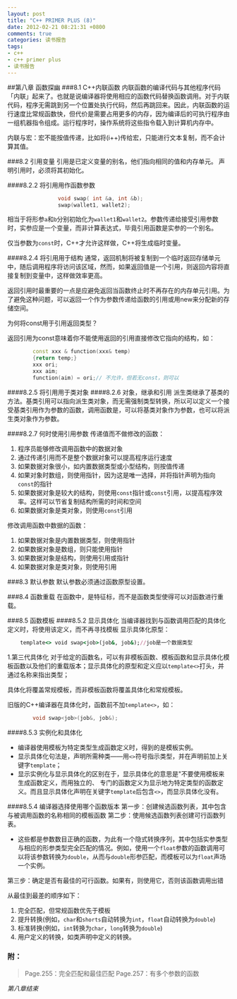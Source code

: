 ```yaml
---
layout: post
title: "C++ PRIMER PLUS (8)"
date: 2012-02-21 08:21:31 +0800
comments: true
categories: 读书报告
tags:
- c++
- c++ primer plus
- 读书报告
---
```

##第八章 函数探幽 
###8.1 C++内联函数 
内联函数的编译代码与其他程序代码「内联」起来了。也就是说编译器将使用相应的函数代码替换函数调用。对于内联代码，程序无需跳到另一个位置处执行代码，然后再跳回来。因此，内联函数的运行速度比常规函数快，但代价是需要占用更多的内存，因为编译后的可执行程序由一组机器指令组成。运行程序时，操作系统将这些指令载入到计算机内存中。

内联与宏：宏不能按值传递，比如将(i++)传给宏，只能进行文本复制，而不会计算其值。 

###8.2 引用变量 
引用是已定义变量的别名，他们指向相同的值和内存单元。
声明引用时，必须将其初始化。 

####8.2.2 将引用用作函数参数
```cpp
                void swap( int &a, int &b);
                swap(wallet1, wallet2);
```
相当于将形参`a`和`b`分别初始化为`wallet1`和`wallet2`。参数传递给接受引用参数时，实参应是一个变量，而非计算表达式，毕竟引用函数是实参的一个别名。

仅当参数为`const`时，C++才允许这样做，C++将生成临时变量。 

####8.2.4 将引用用于结构 
通常，返回机制将被复制到一个临时返回存储单元中，随后调用程序将访问该区域，然而，如果返回值是一个引用，则返回内容将直接复制到变量中，这样做效率更高。

返回引用时最重要的一点是应避免返回当函数终止时不再存在的内存单元引用。为了避免这种问题，可以返回一个作为参数传递给函数的引用或用new来分配新的存储空间。 

为何将const用于引用返回类型？

返回引用为const意味着你不能使用返回的引用直接修改它指向的结构，如：
```cpp
        const xxx & function(xxx& temp)
        {return temp;}
        xxx ori;
        xxx aim;
        function(aim) = ori;// 不允许，但若无const，则可以 
```

####8.2.5 将引用用于类对象 
####8.2.6 对象，继承和引用
派生类继承了基类的方法。基类引用可以指向派生类对象，而无需强制类型转换，所以可以定义一个接受基类引用作为参数的函数，调用函数是，可以将基类对象作为参数，也可以将派生类对象作为参数。 

####8.2.7 何时使用引用参数 
传递值而不做修改的函数：
1. 程序员能够修改调用函数中的数据对象
2. 通过传递引用而不是整个数据对象可以提高程序运行速度
3. 如果数据对象很小，如内置数据类型或小型结构，则按值传递
4. 如果对象时数组，则使用指针，因为这是唯一选择，并将指针声明为指向`const`的指针
5. 如果数据对象是较大的结构，则使用`const`指针或`const`引用，以提高程序效率。这样可以节省复制结构所需的时间和空间
6. 如果数据对象是类对象，则使用`const`引用 

修改调用函数中数据的函数：
1. 如果数据对象是内置数据类型，则使用指针
2. 如果数据对象是数组，则只能使用指针
3. 如果数据对象是结构，则使用引用或指针
4. 如果数据对象是类对象，则使用引用 

###8.3 默认参数 
默认参数必须通过函数原型设置。 

###8.4 函数重载 
在函数中，是特征标，而不是函数类型使得可以对函数进行重载。 

###8.5 函数模板 
####8.5.2 显示具体化 
当编译器找到与函数调用匹配的具体化定义时，将使用该定义，而不再寻找模板
显示具体化原型：
```ruby
    template<> void swap<job>(job&, job&);//job是一个数据类型 
```
1.第三代具体化
对于给定的函数名，可以有非模板函数、模板函数和显示具体化模板函数以及他们的重载版本；显示具体化的原型和定义应以`template<>`打头，并通过名称来指出类型；

具体化将覆盖常规模板，而非模板函数将覆盖具体化和常规模板。

旧版的C++编译器在具体化时，函数前不加`template<>`，如：
```cpp
        void swap<job>(job&, job&); 
```
####8.5.3 实例化和具体化 
- 编译器使用模板为特定类型生成函数定义时，得到的是模板实例。
- 显示具体化句法是，声明所需种类——用`<>`符号指示类型，并在声明前加上关键字`template`； 
- 显示实例化与显示具体化的区别在于，显示具体化的意思是"不要使用模板来生成函数定义，而用独立的、
专门的函数定义为显示地为特定类型的函数定义。而且显示具体化声明在关键字`template`后包含`<>`，而显示具体化没有。 

####8.5.4 编译器选择使用哪个函数版本 
第一步：创建候选函数列表，其中包含与被调用函数的名称相同的模板函数
第二步：使用候选函数列表创建可行函数列表。
- 这些都是参数数目正确的函数，为此有一个隐式转换序列，其中包括实参类型与相应的形参类型完全匹配的情况。例如，使用一个`float`参数的函数调用可以将该参数转换为`double`，从而与`double`形参匹配，而模板可以为`float`声场一个实例。

第三步：确定是否有最佳的可行函数。如果有，则使用它，否则该函数调用出错 

从最佳到最差的顺序如下：
1. 完全匹配，但常规函数优先于模板
2. 提升转换(例如，`char`和`shorts`自动转换为`int`，`float`自动转换为`double`)
3. 标准转换(例如，`int`转换为`char`，`long`转换为`double`)
4. 用户定义的转换，如类声明中定义的转换。 

### 附：
> Page.255：完全匹配和最佳匹配
> Page.257：有多个参数的函数


*第八章结束*